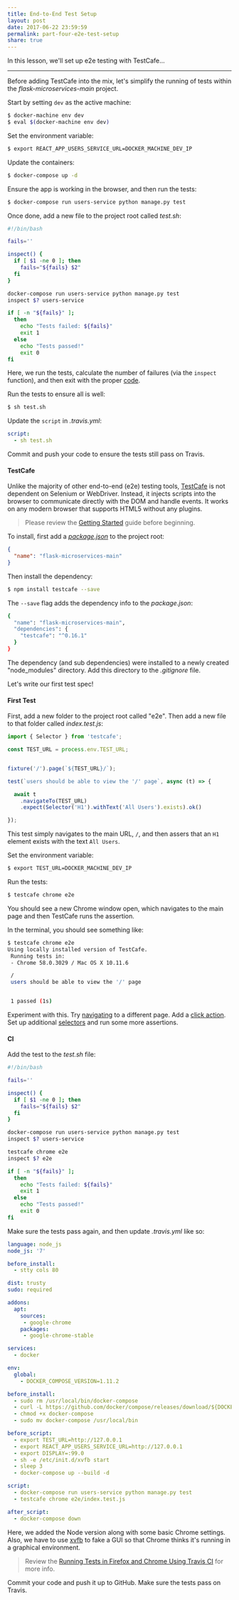 ```yaml
---
title: End-to-End Test Setup
layout: post
date: 2017-06-22 23:59:59
permalink: part-four-e2e-test-setup
share: true
---
```


In this lesson, we'll set up e2e testing with TestCafe...

---

Before adding TestCafe into the mix, let's simplify the running of tests within the *flask-microservices-main* project.

Start by setting `dev` as the active machine:

```sh
$ docker-machine env dev
$ eval $(docker-machine env dev)
```

Set the environment variable:

```sh
$ export REACT_APP_USERS_SERVICE_URL=DOCKER_MACHINE_DEV_IP
```

Update the containers:

```sh
$ docker-compose up -d
```

Ensure the app is working in the browser, and then run the tests:

```sh
$ docker-compose run users-service python manage.py test
```

Once done, add a new file to the project root called *test.sh*:

```sh
#!/bin/bash

fails=''

inspect() {
  if [ $1 -ne 0 ]; then
    fails="${fails} $2"
  fi
}

docker-compose run users-service python manage.py test
inspect $? users-service

if [ -n "${fails}" ];
  then
    echo "Tests failed: ${fails}"
    exit 1
  else
    echo "Tests passed!"
    exit 0
fi
```

Here, we run the tests, calculate the number of failures (via the `inspect` function), and then exit with the proper [code](http://tldp.org/LDP/abs/html/exitcodes.html).

Run the tests to ensure all is well:

```sh
$ sh test.sh
```

Update the `script` in *.travis.yml*:

```yaml
script:
  - sh test.sh
```

Commit and push your code to ensure the tests still pass on Travis.

#### TestCafe

Unlike the majority of other end-to-end (e2e) testing tools, [TestCafe](https://github.com/DevExpress/testcafe) is not dependent on Selenium or WebDriver. Instead, it injects scripts into the browser to communicate directly with the DOM and handle events. It works on any modern browser that supports HTML5 without any plugins.

> Please review the [Getting Started](http://devexpress.github.io/testcafe/documentation/getting-started/) guide before beginning.

To install, first add a *[package.json](https://docs.npmjs.com/files/package.json)* to the project root:

```json
{
  "name": "flask-microservices-main"
}
```

Then install the dependency:

```sh
$ npm install testcafe --save
```

The `--save` flag adds the dependency info to the *package.json*:

```sh
{
  "name": "flask-microservices-main",
  "dependencies": {
    "testcafe": "^0.16.1"
  }
}
```

The dependency (and sub dependencies) were installed to a newly created "node_modules" directory. Add this directory to the *.gitignore* file.

Let's write our first test spec!

#### First Test

First, add a new folder to the project root called "e2e". Then add a new file to that folder called *index.test.js*:

```javascript
import { Selector } from 'testcafe';

const TEST_URL = process.env.TEST_URL;


fixture('/').page(`${TEST_URL}/`);

test(`users should be able to view the '/' page`, async (t) => {

  await t
    .navigateTo(TEST_URL)
    .expect(Selector('H1').withText('All Users').exists).ok()

});
```

This test simply navigates to the main URL, `/`, and then assers that an `H1` element exists with the text `All Users`.

Set the environment variable:

```sh
$ export TEST_URL=DOCKER_MACHINE_DEV_IP
```

Run the tests:

```sh
$ testcafe chrome e2e
```

You should see a new Chrome window open, which navigates to the main page and then TestCafe runs the assertion.

In the terminal, you should see something like:

```sh
$ testcafe chrome e2e
Using locally installed version of TestCafe.
 Running tests in:
 - Chrome 58.0.3029 / Mac OS X 10.11.6

 /
 users should be able to view the '/' page


 1 passed (1s)
 ```

Experiment with this. Try [navigating](http://devexpress.github.io/testcafe/documentation/test-api/actions/navigate.html) to a different page. Add a [click action](http://devexpress.github.io/testcafe/documentation/test-api/actions/click.html). Set up additional [selectors](http://devexpress.github.io/testcafe/documentation/test-api/selecting-page-elements/selectors.html) and run some more assertions.

#### CI

Add the test to the *test.sh* file:

```sh
#!/bin/bash

fails=''

inspect() {
  if [ $1 -ne 0 ]; then
    fails="${fails} $2"
  fi
}

docker-compose run users-service python manage.py test
inspect $? users-service

testcafe chrome e2e
inspect $? e2e

if [ -n "${fails}" ];
  then
    echo "Tests failed: ${fails}"
    exit 1
  else
    echo "Tests passed!"
    exit 0
fi
```

Make sure the tests pass again, and then update *.travis.yml* like so:

```yaml
language: node_js
node_js: '7'

before_install:
  - stty cols 80

dist: trusty
sudo: required

addons:
  apt:
    sources:
     - google-chrome
    packages:
     - google-chrome-stable

services:
  - docker

env:
  global:
    - DOCKER_COMPOSE_VERSION=1.11.2

before_install:
  - sudo rm /usr/local/bin/docker-compose
  - curl -L https://github.com/docker/compose/releases/download/${DOCKER_COMPOSE_VERSION}/docker-compose-`uname -s`-`uname -m` > docker-compose
  - chmod +x docker-compose
  - sudo mv docker-compose /usr/local/bin

before_script:
  - export TEST_URL=http://127.0.0.1
  - export REACT_APP_USERS_SERVICE_URL=http://127.0.0.1
  - export DISPLAY=:99.0
  - sh -e /etc/init.d/xvfb start
  - sleep 3
  - docker-compose up --build -d

script:
  - docker-compose run users-service python manage.py test
  - testcafe chrome e2e/index.test.js

after_script:
  - docker-compose down
```

Here, we added the Node version along with some basic Chrome settings. Also, we have to use [xvfb](https://docs.travis-ci.com/user/gui-and-headless-browsers/#Using-xvfb-to-Run-Tests-That-Require-a-GUI) to fake a GUI so that Chrome thinks it's running in a graphical environment.

> Review the [Running Tests in Firefox and Chrome Using Travis CI](http://devexpress.github.io/testcafe/documentation/recipes/running-tests-in-firefox-and-chrome-using-travis-ci.html) for more info.

Commit your code and push it up to GitHub. Make sure the tests pass on Travis.
